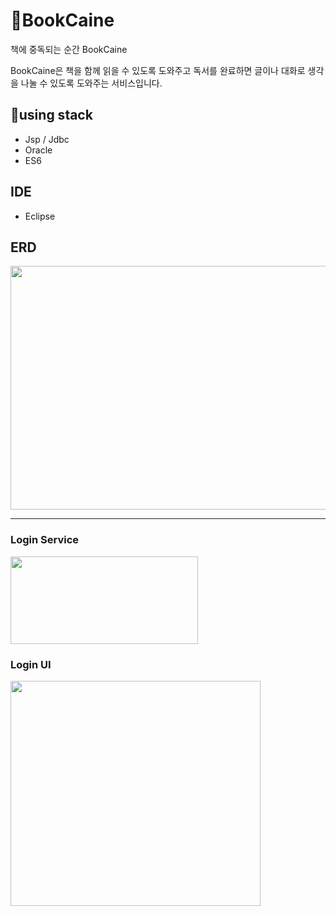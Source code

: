 # 👋BookCaine

책에 중독되는 순간 BookCaine

BookCaine은 책을 함께 읽을 수 있도록 도와주고 
독서를 완료하면 글이나 대화로 생각을 나눌 수 있도록 도와주는 서비스입니다.

## 🌟using stack
- Jsp / Jdbc
- Oracle
- ES6

## IDE
- Eclipse

## ERD

<img src="https://user-images.githubusercontent.com/76443750/128331298-ffa5df4b-9435-4fcd-901d-4b682b172028.png" width="650" height="390">

---
### Login Service

<img src="https://user-images.githubusercontent.com/76443750/128333147-5b330ad8-33fc-4cc5-af24-a5eb428e5ce2.png" width="300" height="140">

### Login UI

<img src="https://user-images.githubusercontent.com/76443750/128692555-fb7ab9a1-1f80-444e-9bed-f4891f238591.png" width="400" height="360">


